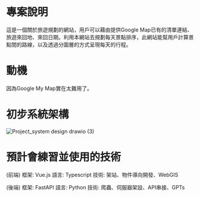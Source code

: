 # 專案說明
這是一個關於旅遊規劃的網站，用戶可以藉由提供Google Map已有的清單連結、旅遊來回地、來回日期。利用本網站去規劃每天景點排序，此網站能幫用戶計算景點間的路線，以及透過分圖層的方式呈現每天的行程。

# 動機
因為Google My Map實在太難用了。
 
# 初步系統架構
![Project_system design drawio (3)](https://github.com/Isongzhe/TravelPlan/assets/86179263/eb3d6a45-ca5e-406e-a93c-c6f9d2811f68)

# 預計會練習並使用的技術
(前端)
框架: Vue.js
語言: Typescript
技術: 架站、物件導向開發、WebGIS

(後端)
框架: FastAPI
語言: Python
技術: 爬蟲、伺服器架設、API串接、GPTs
